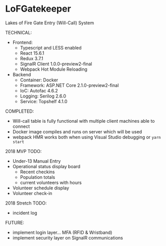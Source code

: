 # LoFGatekeeper
Lakes of Fire Gate Entry (Will-Call) System

TECHNICAL:
- Frontend:
	- Typescript and LESS enabled
	- React 15.6.1
	- Redux 3.7.1
	- SignalR Client 1.0.0-preview2-final
	- Webpack Hot Module Reloading
- Backend
	- Container: Docker
	- Framework: ASP.NET Core 2.1.0-preview2-final
	- IoC:       Autofac 4.6.2
	- Logging:   Serilog 2.6.0
	- Service:   Topshelf 4.1.0

COMPLETED:
- Will-call table is fully functional with multiple client machines able to connect
- Docker image compiles and runs on server which will be used
- webpack HMR works both when using Visual Studio debugging or `yarn start`

2018 MVP TODO:
- Under-13 Manual Entry
- Operational status display board
	- Recent checkins
	- Population totals
	- current volunteers with hours
- Volunteer schedule display
- Volunteer check-in

2018 Stretch TODO:
- incident log

FUTURE:
- implement login layer... MFA (RFID & Wristband)
- implement security layer on SignalR communications
